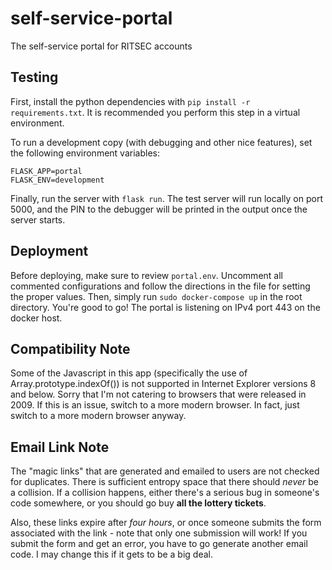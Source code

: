 # self-service-portal
The self-service portal for RITSEC accounts

## Testing
First, install the python dependencies with `pip install -r requirements.txt`.
It is recommended you perform this step in a virtual environment.

To run a development copy (with debugging and other nice features), set the
following environment variables:
```
FLASK_APP=portal
FLASK_ENV=development
```

Finally, run the server with `flask run`.  The test server will run locally on
port 5000, and the PIN to the debugger will be printed in the output once the
server starts.

## Deployment
Before deploying, make sure to review `portal.env`.  Uncomment all commented
configurations and follow the directions in the file for setting the proper
values.  Then, simply run `sudo docker-compose up` in the root directory.
You're good to go!  The portal is listening on IPv4 port 443 on the docker
host.

## Compatibility Note
Some of the Javascript in this app (specifically the use of
Array.prototype.indexOf()) is not supported in Internet Explorer versions 8 and
below.  Sorry that I'm not catering to browsers that were released in 2009.  If
this is an issue, switch to a more modern browser.  In fact, just switch to a
more modern browser anyway.

## Email Link Note
The "magic links" that are generated and emailed to users are not checked for
duplicates.  There is sufficient entropy space that there should _never_ be a
collision.  If a collision happens, either there's a serious bug in someone's
code somewhere, or you should go buy **all the lottery tickets**.

Also, these links expire after _four hours_, or once someone submits the form
associated with the link - note that only one submission will work!  If you
submit the form and get an error, you have to go generate another email code.
I may change this if it gets to be a big deal.
